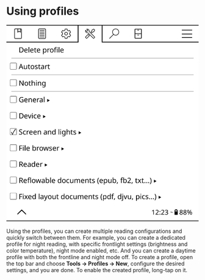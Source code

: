 # Using profiles

![](img/profiles.png)

Using the profiles, you can create multiple reading configurations and quickly switch between them. For example, you can create a dedicated profile for night reading, with specific frontlight settings (brightness and color temperature), night mode enabled, etc. And you can create a daytime profile with both the frontline and night mode off. To create a profile, open the top bar and choose **Tools -> Profiles -> New**, configure the desired settings, and you are done. To enable the created profile, long-tap on it.